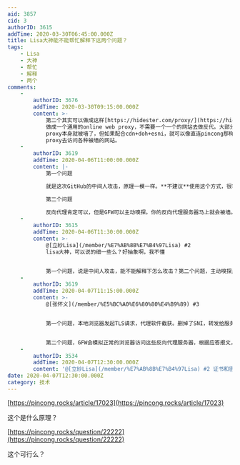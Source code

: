```yaml
---
aid: 3857
cid: 3
authorID: 3615
addTime: 2020-03-30T06:45:00.000Z
title: Lisa大神能不能帮忙解释下这两个问题？
tags:
    - Lisa
    - 大神
    - 帮忙
    - 解释
    - 两个
comments:
    -
        authorID: 3676
        addTime: 2020-03-30T09:15:00.000Z
        content: >-
            第二个其实可以做成这样[https://hidester.com/proxy/](https://hidester.com/proxy/)
            做成一个通用的online web proxy，不需要一个一个的网站去做反代。大部分这种online web
            proxy本身就被墙了，但如果配合cdn+doh+esni，就可以像直连pincong那样，通过online web
            proxy去访问各种被墙的网站。
    -
        authorID: 3619
        addTime: 2020-04-06T11:00:00.000Z
        content: |-
            第一个问题

            就是这次GitHub的中间人攻击，原理一模一样。**不建议**使用这个方式，很容易被中间人攻击。

            第二个问题

            反向代理肯定可以，但是GFW可以主动嗅探。你的反向代理服务器马上就会被墙。不可行！
    -
        authorID: 3615
        addTime: 2020-04-06T11:30:00.000Z
        content: >-
            @[立紗Lisa](/member/%E7%AB%8B%E7%B4%97Lisa) #2
            lisa大神，可以说的细一些么？好抽象啊，我不懂


            第一个问题，说是中间人攻击，能不能解释下怎么攻击？第二个问题，主动嗅探是怎么工作的，原理说下？
    -
        authorID: 3619
        addTime: 2020-04-07T11:15:00.000Z
        content: >-
            @[张怀义](/member/%E5%BC%A0%E6%80%80%E4%B9%89) #3


            第一个问题，本地浏览器发起TLS请求，代理软件截获。删掉了SNI，转发给服务器。服务器返回了证书，但是会有告警，代理软件忽略了告警，所以可以上网。也因为忽略了告警，如果出现GitHub那样的伪造的证书，也会被许可，这样就被中间人攻击了。


            第二个问题，GFW会模拟正常的浏览器访问这些反向代理服务器，根据应答报文，就能知道这个是代理服务器了。就是GFW扫描流量，发现可疑TLS连接，就会模拟浏览器去尝试访问。所以v2ray模拟websocket的时候，才会伪造一个网站，因为GFW会自己嗅探
    -
        authorID: 3534
        addTime: 2020-04-07T12:30:00.000Z
        content: '@[立紗Lisa](/member/%E7%AB%8B%E7%B4%97Lisa) #2 证书和密钥都是本地生成的，我觉得没什么问题'
date: 2020-04-07T12:30:00.000Z
category: 技术
---
```


[https://pincong.rocks/article/17023](https://pincong.rocks/article/17023)

这个是什么原理？

[https://pincong.rocks/question/22222](https://pincong.rocks/question/22222)

这个可行么？
